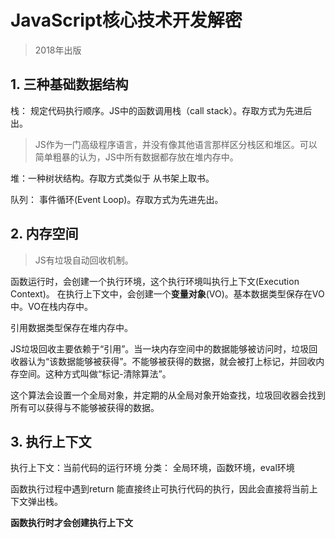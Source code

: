 # JavaScript核心技术开发解密
> 2018年出版

## 1. 三种基础数据结构
栈： 规定代码执行顺序。JS中的函数调用栈（call stack）。存取方式为先进后出。
> JS作为一门高级程序语言，并没有像其他语言那样区分栈区和堆区。可以简单粗暴的认为，JS中所有数据都存放在堆内存中。

堆：一种树状结构。存取方式类似于 从书架上取书。

队列： 事件循环(Event Loop)。存取方式为先进先出。

## 2. 内存空间

> JS有垃圾自动回收机制。

函数运行时，会创建一个执行环境，这个执行环境叫执行上下文(Execution Context)。
在执行上下文中，会创建一个**变量对象**(VO)。基本数据类型保存在VO中。VO在栈内存中。

引用数据类型保存在堆内存中。

JS垃圾回收主要依赖于“引用”。当一块内存空间中的数据能够被访问时，垃圾回收器认为“该数据能够被获得”。不能够被获得的数据，就会被打上标记，并回收内存空间。这种方式叫做“标记-清除算法”。

这个算法会设置一个全局对象，并定期的从全局对象开始查找，垃圾回收器会找到所有可以获得与不能够被获得的数据。

## 3. 执行上下文

执行上下文：当前代码的运行环境
分类： 全局环境，函数环境，eval环境

函数执行过程中遇到return 能直接终止可执行代码的执行，因此会直接将当前上下文弹出栈。

**函数执行时才会创建执行上下文**

